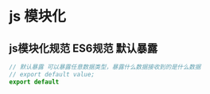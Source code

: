 # js 模块化

## js模块化规范 ES6规范 默认暴露

```js
// 默认暴露 可以暴露任意数据类型，暴露什么数据接收到的是什么数据
// export default value;
export default

```
